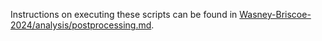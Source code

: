 Instructions on executing these scripts can be found in [Wasney-Briscoe-2024/analysis/postprocessing.md](https://github.com/garudlab/Wasney-Briscoe-2024/blob/main/analysis/postprocessing.md).
